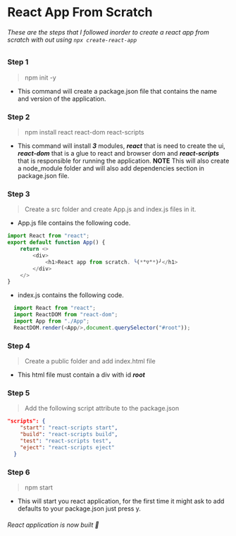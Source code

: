 # React App From Scratch
###### These are the steps that I followed inorder to create a react app from scratch with out using `npx create-react-app`

### Step 1
  > npm init -y
  * This command will create a package.json file that contains the name and version of the application.
  
### Step 2
  > npm install react react-dom react-scripts 
  * This command will install ***3*** modules, ***react*** that is need to create the ui, ***react-dom*** that is a glue to react and browser dom 
  and ***react-scripts*** that is responsible for running the application. **NOTE** This will also create a node_module folder and will also add 
  dependencies section in package.json file.
  
 ### Step 3
  > Create a src folder and create App.js and index.js files in it. 
  * App.js file contains the following code.
  ```javascript
  import React from "react";
  export default function App() {
      return <>
          <div>
              <h1>React app from scratch. ╰(*°▽°*)╯</h1>
          </div>
      </>
  }
  ```
  * index.js contains the following code.
  ```javascript
    import React from "react";
    import ReactDOM from "react-dom";
    import App from "./App";
    ReactDOM.render(<App/>,document.querySelector("#root"));
  ```
 ### Step 4
 > Create a public folder and add index.html file
 * This html file must contain a div with id ***root***
 
 ### Step 5
> Add the following script attribute to the package.json
```json
"scripts": {
    "start": "react-scripts start",
    "build": "react-scripts build",
    "test": "react-scripts test",
    "eject": "react-scripts eject"
  }
  ```
### Step 6
> npm start 
* This will start you react application, for the first time it might ask to add defaults to your package.json just press y.

###### React application is now built 🥳
